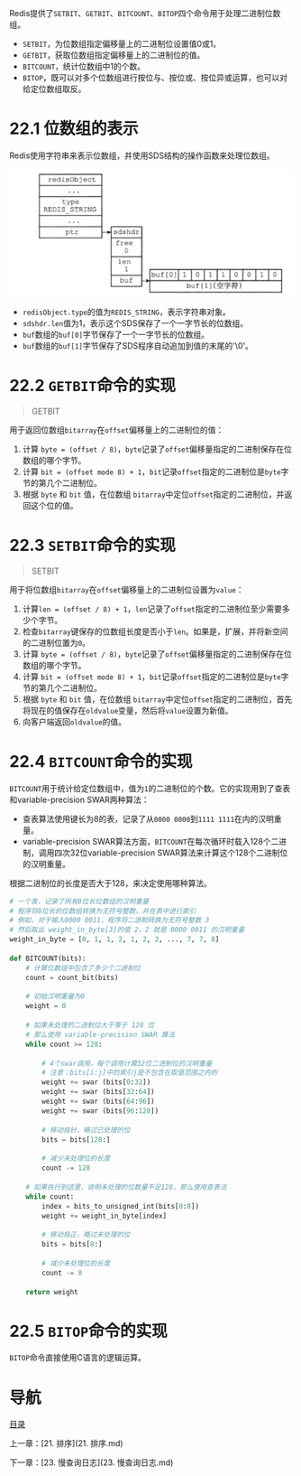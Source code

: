 Redis提供了`SETBIT`、`GETBIT`、`BITCOUNT`、`BITOP`四个命令用于处理二进制位数组。

- `SETBIT`，为位数组指定偏移量上的二进制位设置值0或1。
- `GETBIT`，获取位数组指定偏移量上的二进制位的值。
- `BITCOUNT`，统计位数组中1的个数。
- `BITOP`，既可以对多个位数组进行按位与、按位或、按位异或运算，也可以对给定位数组取反。

# 22.1 位数组的表示

Redis使用字符串来表示位数组，并使用SDS结构的操作函数来处理位数组。

![](img/chap22/img0.png)

- `redisObject.type`的值为`REDIS_STRING`，表示字符串对象。
- `sdshdr.len`值为1，表示这个SDS保存了一个一字节长的位数组。
- `buf`数组的`buf[0]`字节保存了一个一字节长的位数组。
- `buf`数组的`buf[1]`字节保存了SDS程序自动追加到值的末尾的'\0'。


# 22.2 `GETBIT`命令的实现

> GETBIT <bitarray> <offset>

用于返回位数组`bitarray`在`offset`偏移量上的二进制位的值：

1. 计算 `byte = (offset / 8)`，`byte`记录了`offset`偏移量指定的二进制保存在位数组的哪个字节。
2. 计算 `bit = (offset mode 8) + 1`，`bit`记录`offset`指定的二进制位是`byte`字节的第几个二进制位。
3. 根据 `byte` 和 `bit` 值，在位数组 `bitarray`中定位`offset`指定的二进制位，并返回这个位的值。

# 22.3 `SETBIT`命令的实现

> SETBIT <bitarray> <offset> <value>

用于将位数组`bitarray`在`offset`偏移量上的二进制位设置为`value`：

1. 计算`len = (offset / 8) + 1`，`len`记录了`offset`指定的二进制位至少需要多少个字节。
2. 检查`bitarray`键保存的位数组长度是否小于`len`。如果是，扩展，并将新空间的二进制位置为`0`。
3. 计算 `byte = (offset / 8)`，`byte`记录了`offset`偏移量指定的二进制保存在位数组的哪个字节。
4. 计算  `bit = (offset mode 8) + 1`，`bit`记录`offset`指定的二进制位是`byte`字节的第几个二进制位。
5. 根据 `byte` 和 `bit` 值，在位数组 `bitarray`中定位`offset`指定的二进制位，首先将现在的值保存在`oldvalue`变量，然后将`value`设置为新值。
6. 向客户端返回`oldvalue`的值。

# 22.4 `BITCOUNT`命令的实现

`BITCOUNT`用于统计给定位数组中，值为`1`的二进制位的个数。它的实现用到了查表和variable-precision SWAR两种算法：

- 查表算法使用键长为8的表，记录了从`0000 0000`到`1111 1111`在内的汉明重量。
- variable-precision SWAR算法方面，`BITCOUNT`在每次循环时载入128个二进制，调用四次32位variable-precision SWAR算法来计算这个128个二进制位的汉明重量。

根据二进制位的长度是否大于128，来决定使用哪种算法。

```python
# 一个表，记录了所有8位长位数组的汉明重量
# 程序将8位长的位数组转换为无符号整数，并在表中进行索引
# 例如，对于输入0000 0011，程序将二进制转换为无符号整数 3
# 然后取出 weight_in_byte[3]的值 2，2 就是 0000 0011 的汉明重量
weight_in_byte = [0, 1, 1, 2, 1, 2, 2, ..., 7, 7, 8]

def BITCOUNT(bits):
    # 计算位数组中包含了多少个二进制位
    count = count_bit(bits)
    
    # 初始汉明重量为0
    weight = 0
    
    # 如果未处理的二进制位大于等于 128 位
    # 那么使用 variable-precision SWAR 算法
    while count >= 128:
        
        # 4个swar调用，每个调用计算32位二进制位的汉明重量
        # 注意：bits[i:j]中的索引j是不包含在取值范围之内的
        weight += swar (bits[0:32])
        weight += swar (bits[32:64])
        weight += swar (bits[64:96])
        weight += swar (bits[96:128])
        
        # 移动指针，略过已处理的位
        bits = bits[128:]
        
        # 减少未处理位的长度
        count -= 128
       
    # 如果执行到这里，说明未处理的位数量不足128，那么使用查表法
    while count:
        index = bits_to_unsigned_int(bits[0:8])
        weight += weight_in_byte[index]
        
        # 移动指正，略过未处理的位
        bits = bits[8:]
        
        # 减少未处理位的长度
        count -= 8
        
    return weight
```

# 22.5 `BITOP`命令的实现

`BITOP`命令直接使用C语言的逻辑运算。

# 导航

[目录](README.md)

上一章：[21. 排序](21. 排序.md)

下一章：[23. 慢查询日志](23. 慢查询日志.md)
